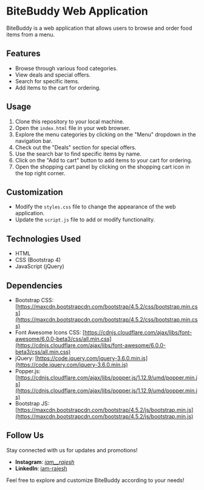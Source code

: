 # BiteBuddy Web Application

BiteBuddy is a web application that allows users to browse and order food items from a menu.

## Features

- Browse through various food categories.
- View deals and special offers.
- Search for specific items.
- Add items to the cart for ordering.

## Usage

1. Clone this repository to your local machine.
2. Open the `index.html` file in your web browser.
3. Explore the menu categories by clicking on the "Menu" dropdown in the navigation bar.
4. Check out the "Deals" section for special offers.
5. Use the search bar to find specific items by name.
6. Click on the "Add to cart" button to add items to your cart for ordering.
7. Open the shopping cart panel by clicking on the shopping cart icon in the top right corner.

## Customization

- Modify the `styles.css` file to change the appearance of the web application.
- Update the `script.js` file to add or modify functionality.

## Technologies Used

- HTML
- CSS (Bootstrap 4)
- JavaScript (jQuery)

## Dependencies

- Bootstrap CSS: [https://maxcdn.bootstrapcdn.com/bootstrap/4.5.2/css/bootstrap.min.css](https://maxcdn.bootstrapcdn.com/bootstrap/4.5.2/css/bootstrap.min.css)
- Font Awesome Icons CSS: [https://cdnjs.cloudflare.com/ajax/libs/font-awesome/6.0.0-beta3/css/all.min.css](https://cdnjs.cloudflare.com/ajax/libs/font-awesome/6.0.0-beta3/css/all.min.css)
- jQuery: [https://code.jquery.com/jquery-3.6.0.min.js](https://code.jquery.com/jquery-3.6.0.min.js)
- Popper.js: [https://cdnjs.cloudflare.com/ajax/libs/popper.js/1.12.9/umd/popper.min.js](https://cdnjs.cloudflare.com/ajax/libs/popper.js/1.12.9/umd/popper.min.js)
- Bootstrap JS: [https://maxcdn.bootstrapcdn.com/bootstrap/4.5.2/js/bootstrap.min.js](https://maxcdn.bootstrapcdn.com/bootstrap/4.5.2/js/bootstrap.min.js)

## Follow Us

Stay connected with us for updates and promotions!

- **Instagram**: [_iam__rajesh_](https://www.instagram.com/_iam__rajesh_/)
- **LinkedIn**: [iam-rajesh](https://www.linkedin.com/in/rajesh-2405-c/)

Feel free to explore and customize BiteBuddy according to your needs!
#
